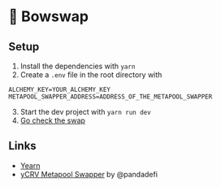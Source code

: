 # 🏹 Bowswap

## Setup  

1. Install the dependencies with `yarn`  
2. Create a `.env` file in the root directory with
```
ALCHEMY_KEY=YOUR_ALCHEMY_KEY
METAPOOL_SWAPPER_ADDRESS=ADDRESS_OF_THE_METAPOOL_SWAPPER
```  

3. Start the dev project with `yarn run dev`
4. [Go check the swap](http://localhost:3000)

## Links
- [Yearn](http://yearn.finance/) 
- [yCRV Metapool Swapper](https://github.com/pandadefi/y-crv-metapool-swapper) by @pandadefi
